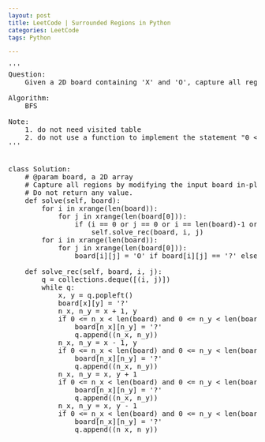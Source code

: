 ```yaml
---
layout: post
title: LeetCode | Surrounded Regions in Python
categories: LeetCode
tags: Python

---
```

<!-- import js for mathjax -->
<script src="http://cdn.mathjax.org/mathjax/latest/MathJax.js?config=default"></script>
<script type="text/x-mathjax-config">
MathJax.Hub.Config({
tex2jax: {inlineMath: [['$','$'], ['\\(','\\)']]}
});
</script>


<pre>
'''
Question:
    Given a 2D board containing 'X' and 'O', capture all regions surrounded by 'X'. A region is captured by flipping all 'O's into 'X's in that surrounded region.

Algorithm:
    BFS

Note:
    1. do not need visited table
    2. do not use a function to implement the statement "0 <= n_x < len(board) and 0 <= n_y < len(board[0]) and board[n_x][n_y] == 'O'"
'''


class Solution:
    # @param board, a 2D array
    # Capture all regions by modifying the input board in-place.
    # Do not return any value.
    def solve(self, board):
        for i in xrange(len(board)):
            for j in xrange(len(board[0])):
                if (i == 0 or j == 0 or i == len(board)-1 or j == len(board[0])-1) and board[i][j] == 'O':
                    self.solve_rec(board, i, j)
        for i in xrange(len(board)):
            for j in xrange(len(board[0])):
                board[i][j] = 'O' if board[i][j] == '?' else 'X'

    def solve_rec(self, board, i, j):
        q = collections.deque([(i, j)])
        while q:
            x, y = q.popleft()
            board[x][y] = '?'
            n_x, n_y = x + 1, y
            if 0 <= n_x < len(board) and 0 <= n_y < len(board[0]) and board[n_x][n_y] == 'O':
                board[n_x][n_y] = '?'
                q.append((n_x, n_y))
            n_x, n_y = x - 1, y
            if 0 <= n_x < len(board) and 0 <= n_y < len(board[0]) and board[n_x][n_y] == 'O':
                board[n_x][n_y] = '?'
                q.append((n_x, n_y))
            n_x, n_y = x, y + 1
            if 0 <= n_x < len(board) and 0 <= n_y < len(board[0]) and board[n_x][n_y] == 'O':
                board[n_x][n_y] = '?'
                q.append((n_x, n_y))
            n_x, n_y = x, y - 1
            if 0 <= n_x < len(board) and 0 <= n_y < len(board[0]) and board[n_x][n_y] == 'O':
                board[n_x][n_y] = '?'
                q.append((n_x, n_y))</pre>
